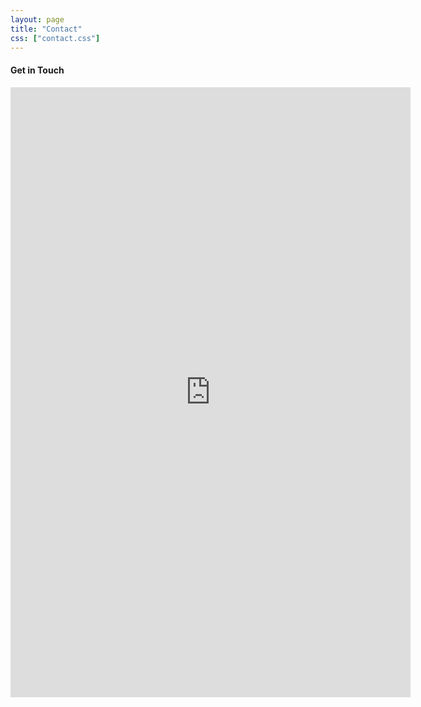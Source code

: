 ```yaml
---
layout: page
title: "Contact"
css: ["contact.css"]
---
```

#### Get in Touch

<iframe src="https://docs.google.com/forms/d/e/1FAIpQLSfH8_H6PfJAyL0bj_e3d6yQ9t4GPZeZlDL434z9ogT3H593pA/viewform?embedded=true" width="640" height="976" frameborder="0" marginheight="0" marginwidth="0">Loading…</iframe>